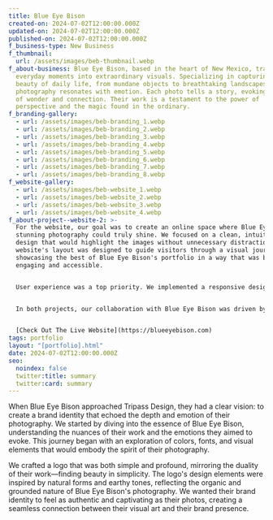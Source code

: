 ```yaml
---
title: Blue Eye Bison
created-on: 2024-07-02T12:00:00.000Z
updated-on: 2024-07-02T12:00:00.000Z
published-on: 2024-07-02T12:00:00.000Z
f_business-type: New Business
f_thumbnail:
  url: /assets/images/beb-thumbnail.webp
f_about-business: Blue Eye Bison, based in the heart of New Mexico, transforms
  everyday moments into extraordinary visuals. Specializing in capturing the raw
  beauty of daily life, from mundane objects to breathtaking landscapes, their
  photography resonates with emotion. Each photo tells a story, evoking a sense
  of wonder and connection. Their work is a testament to the power of
  perspective and the magic found in the ordinary.
f_branding-gallery:
  - url: /assets/images/beb-branding_1.webp
  - url: /assets/images/beb-branding_2.webp
  - url: /assets/images/beb-branding_3.webp
  - url: /assets/images/beb-branding_4.webp
  - url: /assets/images/beb-branding_5.webp
  - url: /assets/images/beb-branding_6.webp
  - url: /assets/images/beb-branding_7.webp
  - url: /assets/images/beb-branding_8.webp
f_website-gallery:
  - url: /assets/images/beb-website_1.webp
  - url: /assets/images/beb-website_2.webp
  - url: /assets/images/beb-website_3.webp
  - url: /assets/images/beb-website_4.webp
f_about-project--website-2: >-
  For the website, our goal was to create an online space where Blue Eye Bison’s
  stunning photography could truly shine. We focused on a clean, intuitive
  design that would highlight the images without unnecessary distractions. The
  website's layout was designed to guide visitors through a visual journey,
  showcasing the best of Blue Eye Bison's portfolio in a way that was both
  engaging and accessible.


  User experience was a top priority. We implemented a responsive design, ensuring the website looked impeccable on any device. The navigation was streamlined to allow visitors to easily explore galleries, learn about the photographer’s journey, and get in touch for inquiries. Integrating a blog section, we provided Blue Eye Bison with a platform to share stories behind the shots, tips on photography, and updates on their latest projects. This dynamic approach not only enhanced visitor engagement but also fostered a deeper connection between Blue Eye Bison and their audience.


  In both projects, our collaboration with Blue Eye Bison was driven by a shared passion for storytelling and a commitment to excellence. The result is a brand and website that not only represent Blue Eye Bison's artistry but also inspire and captivate their audience.


  [Check Out The Live Website](https://blueeyebison.com)
tags: portfolio
layout: "[portfolio].html"
date: 2024-07-02T12:00:00.000Z
seo:
  noindex: false
  twitter:title: summary
  twitter:card: summary
---
```

When Blue Eye Bison approached Tripass Design, they had a clear vision: to create a brand identity that echoed the depth and emotion of their photography. We started by diving into the essence of Blue Eye Bison, understanding the nuances of their work and the emotions they aimed to evoke. This journey began with an exploration of colors, fonts, and visual elements that would embody the spirit of their photography.

We crafted a logo that was both simple and profound, mirroring the duality of their work—finding beauty in simplicity. The logo's design elements were inspired by natural forms and earthy tones, reflecting the organic and grounded nature of Blue Eye Bison's photography. We wanted their brand identity to feel as authentic and captivating as their photos, creating a seamless connection between their visual art and their brand presence.

